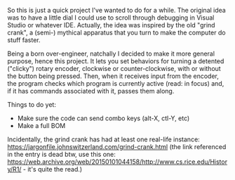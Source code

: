 So this is just a quick project I've wanted to do for a while. The original idea was to have a little dial I could use to scroll through debugging in Visual Studio or whatever IDE. Actually, the idea was inspired by the old "grind crank", a (semi-) mythical apparatus that you turn to make the computer do stuff faster.

Being a born over-engineer, natchally I decided to make it more general purpose, hence this project. It lets you set behaviors for turning a detented ("clicky") rotary encoder, clockwise or counter-clockwise, with or without the button being pressed. Then, when it receives input from the encoder, the program checks which program is currently active (read: in focus) and, if it has commands associated with it, passes them along.

Things to do yet:
* Make sure the code can send combo keys (alt-X, ctl-Y, etc)
* Make a full BOM

Incidentally, the grind crank has had at least one real-life instance: https://jargonfile.johnswitzerland.com/grind-crank.html
(the link referenced in the entry is dead btw, use this one: https://web.archive.org/web/20150101044158/http://www.cs.rice.edu/History/R1/ - it's quite the read.)
